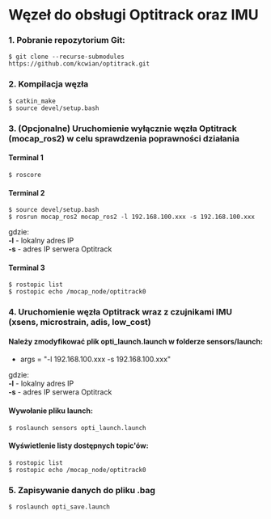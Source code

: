 # Węzeł do obsługi Optitrack oraz IMU

### 1. Pobranie repozytorium Git:
```
$ git clone --recurse-submodules https://github.com/kcwian/optitrack.git

```
### 2. Kompilacja węzła
```
$ catkin_make
$ source devel/setup.bash
```
### 3. (Opcjonalne) Uruchomienie wyłącznie węzła Optitrack (mocap_ros2) w celu sprawdzenia poprawności działania

#### Terminal 1
```
$ roscore 
```
#### Terminal 2
```
$ source devel/setup.bash
$ rosrun mocap_ros2 mocap_ros2 -l 192.168.100.xxx -s 192.168.100.xxx
```
gdzie:  
**-l** - lokalny adres IP  
**-s** - adres IP serwera Optitrack  
#### Terminal 3
```
$ rostopic list
$ rostopic echo /mocap_node/optitrack0
```

### 4. Uruchomienie węzła Optitrack wraz z czujnikami IMU (xsens, microstrain, adis, low_cost)

#### Należy zmodyfikować plik opti_launch.launch w folderze sensors/launch:
-	args = "-l 192.168.100.xxx -s 192.168.100.xxx"

gdzie:  
**-l** - lokalny adres IP  
**-s** - adres IP serwera Optitrack  

#### Wywołanie pliku launch:
```
$ roslaunch sensors opti_launch.launch
```
#### Wyświetlenie listy dostępnych topic'ów:
```
$ rostopic list
$ rostopic echo /mocap_node/optitrack0
```
### 5. Zapisywanie danych do pliku .bag
```
$ roslaunch opti_save.launch
```
